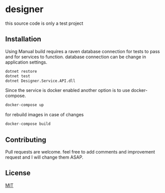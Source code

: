 # designer

this source code is only a test project

## Installation

Using Manual build requires a raven database connection for tests to pass and for services to function. database connection can be change in application settings.

```bash
dotnet restore
dotnet test
dotnet Designer.Service.API.dll
```
Since the service is docker enabled another option is to use docker-compose.

```bash
docker-compose up
```
for rebuild images in case of changes
```bash
docker-compose build
```

## Contributing
Pull requests are welcome. feel free to add comments and improvement request and I will change them ASAP.



## License
[MIT](https://choosealicense.com/licenses/mit/)
